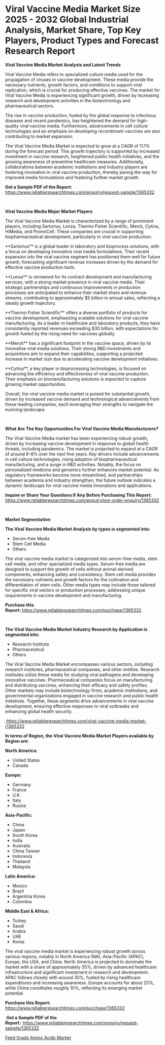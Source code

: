 <p><h1>Viral Vaccine Media Market Size 2025 - 2032 Global Industrial Analysis, Market Share, Top Key Players, Product Types and Forecast Research Report</h1></p><p><strong>Viral Vaccine Media Market Analysis and Latest Trends</strong></p>
<p><p>Viral Vaccine Media refers to specialized culture media used for the propagation of viruses in vaccine development. These media provide the necessary nutrients, growth factors, and conditions to support viral replication, which is crucial for producing effective vaccines. The market for Viral Vaccine Media is experiencing significant growth, driven by increasing research and development activities in the biotechnology and pharmaceutical sectors. </p><p>The rise in vaccine production, fueled by the global response to infectious diseases and recent pandemics, has heightened the demand for high-quality viral vaccine media. Furthermore, advancements in cell culture technologies and an emphasis on developing recombinant vaccines are also contributing to market expansion. </p><p>The Viral Vaccine Media Market is expected to grow at a CAGR of 11.1% during the forecast period. This growth trajectory is supported by increased investment in vaccine research, heightened public health initiatives, and the growing awareness of preventive healthcare measures. Additionally, collaborations between academic institutions and industry players are fostering innovation in viral vaccine production, thereby paving the way for improved media formulations and fostering further market growth.</p></p>
<p><strong>Get a Sample PDF of the Report:&nbsp;</strong> <a href="https://www.reliableresearchtimes.com/enquiry/request-sample/1365332?utm_campaign=2956&utm_medium=2&utm_source=Github&utm_content=ia&utm_term=22032025&utm_id=viral-vaccine-media">https://www.reliableresearchtimes.com/enquiry/request-sample/1365332</a></p>
<p>&nbsp;</p>
<p><strong>Viral Vaccine Media Major Market Players</strong></p>
<p><p>The Viral Vaccine Media Market is characterized by a range of prominent players, including Sartorius, Lonza, Thermo Fisher Scientific, Merck, Cytiva, HiMedia, and PromoCell. These companies are crucial in supporting biopharmaceutical development, particularly in viral vaccine production.</p><p>**Sartorius** is a global leader in laboratory and bioprocess solutions, with a focus on developing innovative viral media formulations. Their recent expansion into the viral vaccine segment has positioned them well for future growth, forecasting significant revenue increases driven by the demand for effective vaccine production tools.</p><p>**Lonza** is renowned for its contract development and manufacturing services, with a strong market presence in viral vaccine media. Their strategic partnerships and continuous improvements in production processes are anticipated to enhance their market share and revenue streams, contributing to approximately $5 billion in annual sales, reflecting a steady growth trajectory.</p><p>**Thermo Fisher Scientific** offers a diverse portfolio of products for vaccine development, emphasizing scalable solutions for viral vaccine manufacturing. As a leader in healthcare and laboratory products, they have consistently reported revenues exceeding $30 billion, with expectations for growth fueled by the rising need for vaccines globally.</p><p>**Merck** has a significant footprint in the vaccine space, driven by its innovative viral media solutions. Their strong R&D investments and acquisitions aim to expand their capabilities, supporting a projected increase in market size due to accelerating vaccine development initiatives.</p><p>**Cytiva**, a key player in bioprocessing technologies, is focused on advancing the efficiency and effectiveness of viral vaccine production. Their emphasis on biomanufacturing solutions is expected to capture growing market opportunities.</p><p>Overall, the viral vaccine media market is poised for substantial growth, driven by increased vaccine demand and technological advancements from these leading companies, each leveraging their strengths to navigate the evolving landscape.</p></p>
<p>&nbsp;</p>
<p><strong>What Are The Key Opportunities For Viral Vaccine Media Manufacturers?</strong></p>
<p><p>The Viral Vaccine Media market has been experiencing robust growth, driven by increasing vaccine development in response to global health threats, including pandemics. The market is projected to expand at a CAGR of around 6-8% over the next five years. Key drivers include advancements in cell culture technologies, rising adoption of biopharmaceutical manufacturing, and a surge in R&D activities. Notably, the focus on personalized medicine and genomics further enhances market potential. As regulatory frameworks become more streamlined, and partnerships between academia and industry strengthen, the future outlook indicates a dynamic landscape for viral vaccine media innovations and applications.</p></p>
<p><strong>Inquire or Share Your Questions If Any Before Purchasing This Report:</strong> <a href="https://www.reliableresearchtimes.com/enquiry/pre-order-enquiry/1365332?utm_campaign=2956&utm_medium=2&utm_source=Github&utm_content=ia&utm_term=22032025&utm_id=viral-vaccine-media">https://www.reliableresearchtimes.com/enquiry/pre-order-enquiry/1365332</a></p>
<p>&nbsp;</p>
<p><strong>Market Segmentation</strong></p>
<p><strong>The Viral Vaccine Media Market Analysis by types is segmented into:</strong></p>
<p><ul><li>Serum-free Media</li><li>Stem Cell Media</li><li>Others</li></ul></p>
<p><p>The viral vaccine media market is categorized into serum-free media, stem cell media, and other specialized media types. Serum-free media are designed to support the growth of cells without animal-derived components, enhancing safety and consistency. Stem cell media provides the necessary nutrients and growth factors for the cultivation and differentiation of stem cells. Other media types may include those tailored for specific viral vectors or production processes, addressing unique requirements in vaccine development and manufacturing.</p></p>
<p><strong>Purchase this Report:&nbsp;</strong><a href="https://www.reliableresearchtimes.com/purchase/1365332?utm_campaign=2956&utm_medium=2&utm_source=Github&utm_content=ia&utm_term=22032025&utm_id=viral-vaccine-media">https://www.reliableresearchtimes.com/purchase/1365332</a></p>
<p>&nbsp;</p>
<p><strong>The Viral Vaccine Media Market Industry Research by Application is segmented into:</strong></p>
<p><ul><li>Research Institute</li><li>Pharmaceutical</li><li>Others</li></ul></p>
<p><p>The Viral Vaccine Media Market encompasses various sectors, including research institutes, pharmaceutical companies, and other entities. Research institutes utilize these media for studying viral pathogens and developing innovative vaccines. Pharmaceutical companies focus on manufacturing and distributing vaccines, enhancing their efficacy and safety profiles. Other markets may include biotechnology firms, academic institutions, and governmental organizations engaged in vaccine research and public health initiatives. Together, these segments drive advancements in viral vaccine development, ensuring effective responses to viral outbreaks and enhancing global health security.</p></p>
<p><a href="https://www.reliableresearchtimes.com/viral-vaccine-media-market-r1365332?utm_campaign=2956&utm_medium=2&utm_source=Github&utm_content=ia&utm_term=22032025&utm_id=viral-vaccine-media">&nbsp;https://www.reliableresearchtimes.com/viral-vaccine-media-market-r1365332</a></p>
<p><strong>In terms of Region, the Viral Vaccine Media Market Players available by Region are:</strong></p>
<p>
    <p> <strong> North America: </strong>
        <ul>
            <li>United States</li>
            <li>Canada</li>
        </ul>
        </p> 
    <p> <strong> Europe: </strong>
        <ul>
            <li>Germany</li>
            <li>France</li>
            <li>U.K.</li>
            <li>Italy</li>
            <li>Russia</li>
        </ul>
        </p> 
    <p> <strong> Asia-Pacific: </strong>
        <ul>
            <li>China</li>
            <li>Japan</li>
            <li>South Korea</li>
            <li>India</li>
            <li>Australia</li>
            <li>China Taiwan</li>
            <li>Indonesia</li>
            <li>Thailand</li>
            <li>Malaysia</li>
        </ul>
        </p> 
    <p> <strong> Latin America: </strong>
        <ul>
            <li>Mexico</li>
            <li>Brazil</li>
            <li>Argentina Korea</li>
            <li>Colombia</li>
        </ul>
        </p> 
    <p> <strong> Middle East & Africa: </strong>
        <ul>
            <li>Turkey</li>
            <li>Saudi</li>
            <li>Arabia</li>
            <li>UAE</li>
            <li>Korea</li>
        </ul>
    </p>
    </p>
<p><p>The viral vaccine media market is experiencing robust growth across various regions, notably in North America (NA), Asia-Pacific (APAC), Europe, the USA, and China. North America is projected to dominate the market with a share of approximately 35%, driven by advanced healthcare infrastructure and significant investment in research and development. APAC follows closely with around 30%, fueled by rising healthcare expenditures and increasing awareness. Europe accounts for about 25%, while China constitutes roughly 10%, reflecting its emerging market potential.</p></p>
<p><strong>Purchase this Report: </strong><a href="https://www.reliableresearchtimes.com/purchase/1365332?utm_campaign=2956&utm_medium=2&utm_source=Github&utm_content=ia&utm_term=22032025&utm_id=viral-vaccine-media">https://www.reliableresearchtimes.com/purchase/1365332</a></p>
<p>&nbsp;<strong>Get a Sample PDF of the Report:&nbsp;&nbsp;</strong><a href="https://www.reliableresearchtimes.com/enquiry/request-sample/1365332?utm_campaign=2956&utm_medium=2&utm_source=Github&utm_content=ia&utm_term=22032025&utm_id=viral-vaccine-media">https://www.reliableresearchtimes.com/enquiry/request-sample/1365332</a></p>
<p><strong></strong></p>
<p><p><a href="https://github.com/lizonbochil23/Market-Research-Report-List-1/blob/main/feed-grade-amino-acids-market.md?utm_campaign=2956&utm_medium=2&utm_source=Github&utm_content=ia&utm_term=22032025&utm_id=viral-vaccine-media">Feed Grade Amino Acids Market</a></p></p>
